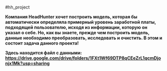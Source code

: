 #hh_project

**Компания HeadHunter хочет построить модель, которая бы автоматически определяла примерный уровень заработной платы, подходящей пользователю, исходя из информации, которую он указал о себе. Но, как вы знаете, прежде чем построить модель, данные необходимо преобразовать, исследовать и очистить. В этом и состоит задача данного проекта!**

**Здесь находится файл с данными: https://drive.google.com/drive/folders/1FXt1Wf69DTP8qCEeZrL1qcmDjonjx1Mk?usp=sharing**
